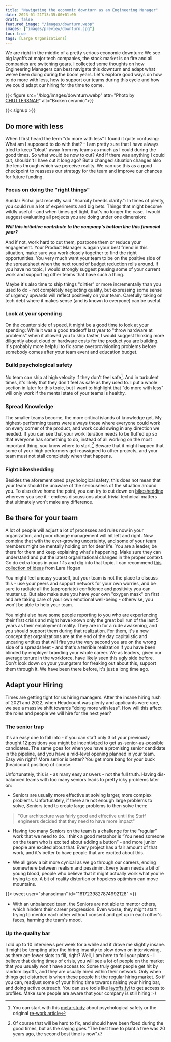 ```yaml
---
title: "Navigating the economic downturn as an Engineering Manager"
date: 2023-01-21T13:35:00+01:00
draft: false
featured_image: "/images/downturn.webp"
images: ["images/preview/downturn.jpg"]
toc: true
tags: [Large Organizations]
---
```


We are right in the middle of a pretty serious economic downturn: We see big layoffs at major tech companies, the stock market is on fire and all companies are switching gears. I collected some thoughts on how Engineering Managers can best navigate this downturn and adapt what we've been doing during the boom years. Let's explore good ways on how to do more with less, how to support our teams during this cycle and how we could adapt our hiring for the time to come.

{{< figure src="/blog/images/downturn.webp" attr="Photo by [CHUTTERSNAP](https://unsplash.com/de/@chuttersnap)" alt="Broken ceramic">}}

{{< signup >}}

## Do more with less

When I first heard the term "do more with less" I found it quite confusing: What am I supposed to do with that? - I am pretty sure that I have always tried to keep "bloat" away from my teams as much as I could during the good times. So what would be now to cut? And if there was anything I could cut, shouldn't I have cut it long ago? But a changed situation changes also the lens through which we perceive reality. We can use this as a good checkpoint to reassess our strategy for the team and improve our chances for future funding. 

### Focus on doing the "right things"

Sundar Pichai just recently said "Scarcity breeds clarity.": In times of plenty, you could run a lot of experiments and big bets. Things that might become wildly useful - and when times get tight, that's no longer the case. I would suggest evaluating all projects you are doing under one dimension:

***Will this initiative contribute to the company's bottom line this financial year?***
 
And if not, work hard to cut them, postpone them or reduce your engagement. Your Product Manager is again your best friend in this situation, make sure you work closely together to find the right opportunities. You very much want your team to be on the positive side of the spreadsheet when the next round of budget reduction rolls around. If you have no topic, I would strongly suggest pausing some of your current work and supporting other teams that have such a thing. 

Maybe it's also time to ship things "dirtier" or more incrementally than you used to do - not completely neglecting quality, but expressing some sense of urgency upwards will reflect positively on your team. Carefully taking on tech debt where it makes sense (and is known to everyone) can be useful.

### Look at your spending

On the counter side of speed, it might be a good time to look at your spending: While it was a good tradeoff last year to "throw hardware at problems" when it allowed you to ship faster, I would suggest thinking more diligently about cloud or hardware costs for the product you are building. It's probably more helpful to fix some overprovisioning problems before somebody comes after your team event and education budget.

### Build psychological safety 

No team can ship at high velocity if they don't feel safe[^1]. And in turbulent times, it's likely that they don't feel as safe as they used to. I put a whole section in later for this topic, but I want to highlight that "do more with less" will only work if the mental state of your teams is healthy.

### Spread Knowledge

The smaller teams become, the more critical islands of knowledge get. My highest-performing teams were always those where everyone could work on every corner of the product, and work could swing in any direction we needed. If you can see that your work iteration needs to be fluffed up so that everyone has something to do, instead of all working on the most important thing, you know where to start.[^2] Beware that it might happen that some of your high performers get reassigned to other projects, and your team must not stall completely when that happens.

### Fight bikeshedding

Besides the aforementioned psychological safety, this does not mean that your team should be unaware of the seriousness of the situation around you. To also drive home the point, you can try to cut down on [bikeshedding](http://phk.freebsd.dk/sagas/bikeshed/) wherever you see it - endless discussions about trivial technical matters that ultimately won't make any difference.

## Be there for your team

A lot of people will adjust a lot of processes and rules now in your organization, and poor change management will hit left and right. Now combine that with the ever-growing uncertainty, and some of your team members might be mentally holding on for dear life. You are a leader, be there for them and keep explaining what's happening. Make sure they can understand and put the latest organizational changes in the proper context. Go do extra loops in your 1:1s and dig into that topic. I can recommend [this collection of ideas](https://larahogan.me/resources/resilience/) from Lara Hogan

You might feel uneasy yourself, but your team is not the place to discuss this - use your peers and support network for your own worries, and be sure to radiate all the (appropriate) confidence and positivity you can muster up. But also make sure you have your own "oxygen mask" on first and are taking care of your own emotional well-being - otherwise, you won't be able to help your team.

You might also have some people reporting to you who are experiencing their first crisis and might have known only the great bull run of the last 5 years as their employment reality. They are in for a rude awakening, and you should support them during that realization. For them, it's a new concept that organizations are at the end of the day capitalistic and uncaring entities that will fire you the very second you are on the wrong side of a spreadsheet - and that's a terrible realization if you have been blinded by employer branding your whole career. We as leaders, given our average tenure in the workforce, have likely seen this ugly side before. Don't look down on your youngsters for freaking out about this, support them through it. We have been there before, it's just a long time ago.

## Adapt your Hiring

Times are getting tight for us hiring managers. After the insane hiring rush of 2021 and 2022, when Headcount was plenty and applicants were rare, we see a massive shift towards "doing more with less". How will this affect the roles and people we will hire for the next year?

### The senior trap

It's an easy one to fall into - if you can staff only 3 of your previously thought 12 positions you might be incentivized to get as-senior-as-possible candidates. The same goes for when you have a promising senior candidate in the pipeline, and you have a mid-level opening planned in your team. Easy win right? More senior is better? You get more bang for your buck (headcount position) of course.

Unfortunately, this is - as many easy answers - not the full truth. Having dis-balanced teams with too many seniors leads to pretty icky problems later on:

* Seniors are usually more effective at solving larger, more complex problems. Unfortunately, if there are not enough large problems to solve, Seniors tend to create large problems to then solve them: 

> "Our architecture was fairly good and effective until the Staff engineers decided that they need to have more impact"

* Having too many Seniors on the team is a challenge for the “regular” work that we need to do. I think a good metaphor is “You need someone on the team who is excited about adding a button” - and more junior people are excited about that. Every project has a fair amount of that work, and it's better to have people that are excited about this.

* We all grow a bit more cynical as we go through our careers, ending somewhere between realism and pessimim. Every team needs a bit of young blood, people who believe that it might actually work what you're trying to do. A bit of reality distortion or hopeless optimism can move mountains.

{{< tweet user="shanselman" id="1617239827874992128" >}}

* With an unbalanced team, the Seniors are not able to mentor others, which hinders their career progression. Even worse, they might start trying to mentor each other without consent and get up in each other's faces, harming the team's mood. 

### Up the quality bar

I did up to 10 interviews per week for a while and it drove me slightly insane. It might be tempting after the hiring insanity to slow down on interviewing, as there are fewer slots to fill, right? Well, I am here to foil your plans - I believe that during times of crisis, you will see a lot of people on the market that you usually won't have access to: Some truly great people get hit by random layoffs, and they are usually hired within their network. Only when things get disturbed is when these people hit the regular hiring market. So if you can, readjust some of your hiring time towards raising your hiring bar, and doing active outreach. You can use tools like [layoffs.fyi](https://layoffs.fyi/) to get access to profiles. Make sure people are aware that your company is still hiring :-)


[^1]: You can start with this [meta-study](https://www.sciencedirect.com/science/article/pii/S1053482217300013) about psychological safety or the original [re-work article](https://rework.withgoogle.com/blog/five-keys-to-a-successful-google-team/)

[^2]: Of course that will be hard to fix, and should have been fixed during the good times, but as the saying goes "The best time to plant a tree was 20 years ago, the second best time is now"